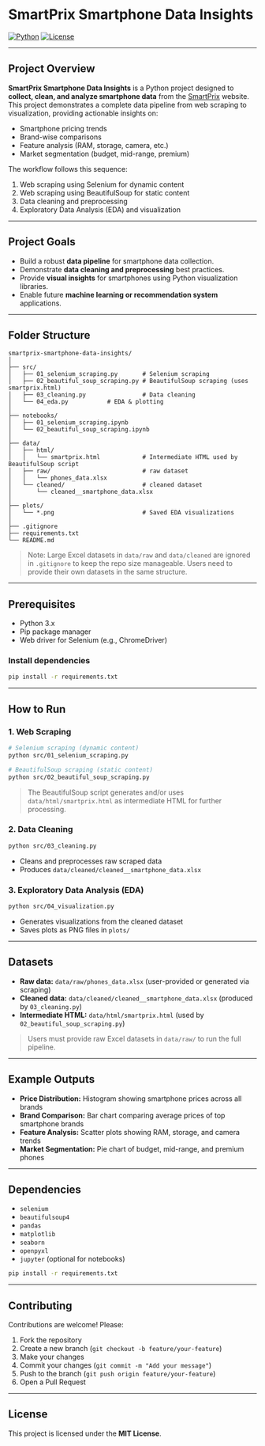 # SmartPrix Smartphone Data Insights

[![Python](https://img.shields.io/badge/python-3.10-blue?logo=python&logoColor=white)](https://www.python.org/)
[![License](https://img.shields.io/badge/license-MIT-green)](LICENSE)

---

## Project Overview

**SmartPrix Smartphone Data Insights** is a Python project designed to **collect, clean, and analyze smartphone data** from the [SmartPrix](https://www.smartprix.com/) website. This project demonstrates a complete data pipeline from web scraping to visualization, providing actionable insights on:

- Smartphone pricing trends
- Brand-wise comparisons
- Feature analysis (RAM, storage, camera, etc.)
- Market segmentation (budget, mid-range, premium)

The workflow follows this sequence:

1. Web scraping using Selenium for dynamic content  
2. Web scraping using BeautifulSoup for static content  
3. Data cleaning and preprocessing  
4. Exploratory Data Analysis (EDA) and visualization  

---

## Project Goals

- Build a robust **data pipeline** for smartphone data collection.  
- Demonstrate **data cleaning and preprocessing** best practices.  
- Provide **visual insights** for smartphones using Python visualization libraries.  
- Enable future **machine learning or recommendation system** applications.  

---

## Folder Structure

```
smartprix-smartphone-data-insights/
│
├── src/
│   ├── 01_selenium_scraping.py       # Selenium scraping
│   ├── 02_beautiful_soup_scraping.py # BeautifulSoup scraping (uses smartprix.html)
│   ├── 03_cleaning.py                # Data cleaning
│   └── 04_eda.py           # EDA & plotting
│
├── notebooks/
│   ├── 01_selenium_scraping.ipynb
│   └── 02_beautiful_soup_scraping.ipynb
│
├── data/
│   ├── html/
│   │   └── smartprix.html            # Intermediate HTML used by BeautifulSoup script
│   ├── raw/                          # raw dataset 
│   │   └── phones_data.xlsx
│   └── cleaned/                      # cleaned dataset
│       └── cleaned__smartphone_data.xlsx
│
├── plots/
│   └── *.png                         # Saved EDA visualizations
│
├── .gitignore
├── requirements.txt
└── README.md
```

> Note: Large Excel datasets in `data/raw` and `data/cleaned` are ignored in `.gitignore` to keep the repo size manageable. Users need to provide their own datasets in the same structure.

---

## Prerequisites

- Python 3.x  
- Pip package manager  
- Web driver for Selenium (e.g., ChromeDriver)  

### Install dependencies

```bash
pip install -r requirements.txt
```

---

## How to Run

### 1. Web Scraping

```bash
# Selenium scraping (dynamic content)
python src/01_selenium_scraping.py

# BeautifulSoup scraping (static content)
python src/02_beautiful_soup_scraping.py
```

> The BeautifulSoup script generates and/or uses `data/html/smartprix.html` as intermediate HTML for further processing.

### 2. Data Cleaning

```bash
python src/03_cleaning.py
```

* Cleans and preprocesses raw scraped data
* Produces `data/cleaned/cleaned__smartphone_data.xlsx`

### 3. Exploratory Data Analysis (EDA)

```bash
python src/04_visualization.py
```

* Generates visualizations from the cleaned dataset
* Saves plots as PNG files in `plots/`

---

## Datasets

* **Raw data:** `data/raw/phones_data.xlsx` (user-provided or generated via scraping)
* **Cleaned data:** `data/cleaned/cleaned__smartphone_data.xlsx` (produced by `03_cleaning.py`)
* **Intermediate HTML:** `data/html/smartprix.html` (used by `02_beautiful_soup_scraping.py`)

> Users must provide raw Excel datasets in `data/raw/` to run the full pipeline.

---

## Example Outputs

* **Price Distribution:** Histogram showing smartphone prices across all brands
* **Brand Comparison:** Bar chart comparing average prices of top smartphone brands
* **Feature Analysis:** Scatter plots showing RAM, storage, and camera trends
* **Market Segmentation:** Pie chart of budget, mid-range, and premium phones

---

## Dependencies

* `selenium`
* `beautifulsoup4`
* `pandas`
* `matplotlib`
* `seaborn`
* `openpyxl`
* `jupyter` (optional for notebooks)

```bash
pip install -r requirements.txt
```

---

## Contributing

Contributions are welcome! Please:

1. Fork the repository
2. Create a new branch (`git checkout -b feature/your-feature`)
3. Make your changes
4. Commit your changes (`git commit -m "Add your message"`)
5. Push to the branch (`git push origin feature/your-feature`)
6. Open a Pull Request

---

## License

This project is licensed under the **MIT License**.
